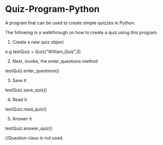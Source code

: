 # Quiz-Program-Python
A program that can be used to create simple quizzes in Python.

The following is a walkthrough on how to create a quiz using this program.

1) Create a new quiz object

e.g 
testQuiz = Quiz(“William_Quiz”,5)

2) Next, invoke, the enter_questions method

testQuiz.enter_questions()

3) Save it

testQuiz.save_quiz()

4) Read it

testQuiz.read_quiz()

5)  Answer it

testQuiz.answer_quiz()


//Question class is not used.
